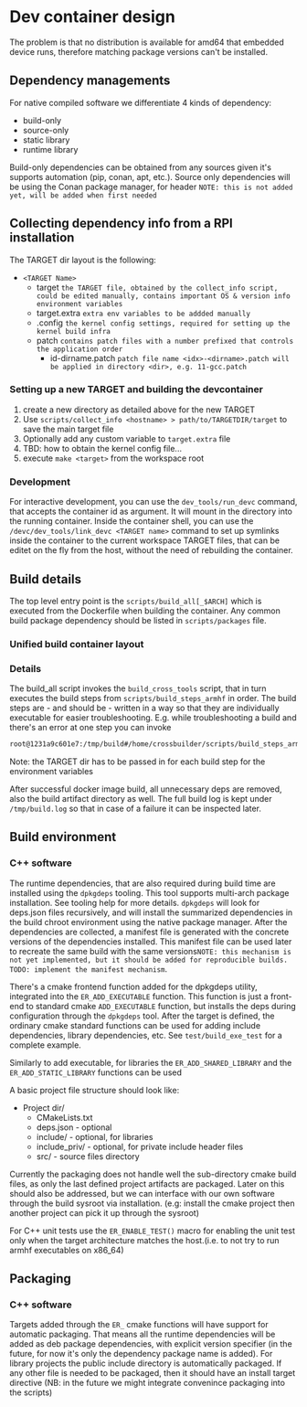 # Dev container design

The problem is that no distribution is available for amd64 that embedded device runs, therefore
matching package versions can't be installed.

## Dependency managements 

For native compiled software we differentiate 4 kinds of dependency:
- build-only
- source-only
- static library
- runtime library

Build-only dependencies can be obtained from any sources given it's supports automation (pip, conan, apt, etc.). Source only dependencies will be using the Conan package manager, for header `NOTE: this is not added yet, will be added when first needed`


## Collecting dependency info from a RPI installation

The TARGET dir layout is the following:
- `<TARGET Name>`
  - target  `the TARGET file, obtained by the collect_info script, could be edited manually, contains important OS & version info environment variables`
  - target.extra `extra env variables to be addded manually`
  - .config  `the kernel config settings, required for setting up the kernel build infra`
  - patch `contains patch files with a number prefixed that controls the application order`
    - id-dirname.patch `patch file name <idx>-<dirname>.patch will be applied in directory <dir>, e.g. 11-gcc.patch`
   

### Setting up a new TARGET and building the devcontainer

1. create a new directory as detailed above for the new TARGET
2. Use `scripts/collect_info <hostname> > path/to/TARGETDIR/target` to save the main target file 
3. Optionally add any custom variable to `target.extra` file
4. TBD: how to obtain the kernel config file...
5. execute `make <target>` from the workspace root


### Development 

For interactive development, you can use the `dev_tools/run_devc` command, that accepts the container id as argument. It will mount in the directory into the running container. Inside the container shell, you can use the `/devc/dev_tools/link_devc <TARGET name>` command to set up symlinks inside the container to the current workspace TARGET files, that can be editet on the fly from the host, without the need of rebuilding the container.


## Build details

The top level entry point is the `scripts/build_all[_$ARCH]` which is executed from the Dockerfile when building the container. Any common build package dependency should be listed in `scripts/packages` file. 
### Unified build container layout

### Details
The build_all script invokes the `build_cross_tools` script, that in turn executes the build steps from `scripts/build_steps_armhf` in order. The build steps are - and should be - written in a way so that they are individually executable for easier troubleshooting. E.g. while troubleshooting a build and there's an error at one step you can invoke
```bash
root@1231a9c601e7:/tmp/build#/home/crossbuilder/scripts/build_steps_armhf/80-kernelmodulebuildstep /home/crossbuilder/target
```
Note: the TARGET dir has to be passed in for each build step for the environment variables

After successful docker image build, all unnecessary deps are removed, also the build artifact directory as well. The full build log is kept under `/tmp/build.log` so that in case of a failure it can be inspected later.


## Build environment

### C++ software

The runtime dependencies, that are also required during build time are installed using the `dpkgdeps` tooling. This tool supports multi-arch package installation. See tooling help for more details. `dpkgdeps` will look for deps.json files recursively, and will install the summarized dependencies in the build chroot environment using the native package manager. After the dependencies are collected, a manifest file is generated with the concrete versions of the dependencies installed. This manifest file can be used later to recreate the same build with the same versions`NOTE: this mechanism is not yet implemented, but it should be added for reproducible builds. TODO: implement the manifest mechanism`.

 There's a cmake frontend function added for the dpkgdeps utility, integrated into the `ER_ADD_EXECUTABLE` function. This function is just a front-end to standard cmake `ADD_EXECUTABLE` function, but installs the deps during configuration through the `dpkgdeps` tool. After the target is defined, the ordinary cmake standard functions can be used for adding include dependencies, library dependencies, etc. See `test/build_exe_test` for a complete example.

 Similarly to add executable, for libraries the `ER_ADD_SHARED_LIBRARY` and the `ER_ADD_STATIC_LIBRARY` functions can be used

A  basic project file structure should look like:
- Project dir/
  - CMakeLists.txt
  - deps.json - optional
  - include/  - optional, for libraries
  - include_priv/ - optional, for private include header files
  - src/ - source files directory

Currently the packaging does not handle well the sub-directory cmake build files, as only the last defined project artifacts are packaged. Later on this should also be addressed, but we can interface with our own software through the build sysroot via installation. (e.g: install the cmake project then another project can pick it up through the sysroot)

For C++ unit tests use the `ER_ENABLE_TEST()` macro for enabling the unit test only when the target architecture matches the host.(i.e. to not try to run armhf executables on x86_64)

 ## Packaging

 ### C++ software

Targets added through the `ER_` cmake functions will have support for automatic packaging. That means all the runtime dependencies will be added as deb package dependencies, with explicit version specifier (in the future, for now it's only the dependency package name is added).
For library projects the public include directory is automatically packaged.
If any other file is needed to be packaged, then it should have an install target directive (NB: in the future we might integrate convenince packaging into the scripts) 